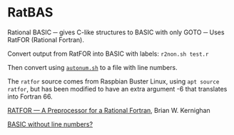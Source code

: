 # RatBAS
Rational BASIC ─ gives C-like structures to BASIC with only GOTO ─ Uses RatFOR (Rational Fortran).

Convert output from RatFOR into BASIC with labels:
`r2non.sh test.r`

Then convert using [`autonum.sh`](https://murray2.com/threads/basic-without-line-numbers.406/) to a file with line numbers.

The `ratfor` source comes from Raspbian Buster Linux, using `apt source ratfor`, but has been modified to have an extra
argument -6 that translates into Fortran 66.

[RATFOR — A Preprocessor for a Rational Fortran](https://wolfram.schneider.org/bsd/7thEdManVol2/ratfor/ratfor.pdf), Brian W. Kernighan

[BASIC without line numbers?](https://murray2.com/threads/basic-without-line-numbers.406/)

